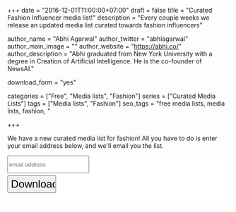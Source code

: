 +++
date = "2016-12-01T11:00:00+07:00"
draft = false
title = "Curated Fashion Influencer media list!"
description = "Every couple weeks we release an updated media list curated towards fashion influencers"

author_name = "Abhi Agarwal"
author_twitter = "abhiagarwal"
author_main_image = ""
author_website = "https://abhi.co/"
author_description = "Abhi graduated from New York University with a degree in Creation of Artificial Intelligence. He is the co-founder of NewsAI."

download_form = "yes"

categories = ["Free", "Media lists", "Fashion"]
series = ["Curated Media Lists"]
tags = ["Media lists", "Fashion"]
seo_tags = "free media lists, media lists, fashion, "

+++

We have a new curated media list for fashion! All you have to do is enter your email address below, and we'll email you the list.

<link href="//cdn-images.mailchimp.com/embedcode/horizontal-slim-10_7.css" rel="stylesheet" type="text/css">
<style type="text/css">
    #mc_embed_signup{background:#fff; clear:left; font:14px Helvetica,Arial,sans-serif; width:100%;}
    /* Add your own MailChimp form style overrides in your site stylesheet or in this style block.
       We recommend moving this block and the preceding CSS link to the HEAD of your HTML file. */

</style>
<div id="mc_embed_signup">
<form action="http://email3.newsai.co/t/d/s/nqxh/" method="post" id="subForm">
    <div id="mc_embed_signup_scroll">
    <input style="height: 40px; margin-bottom: 5px;" type="email" value="" name="EMAIL" class="email" id="mce-EMAIL" placeholder="email address" required>
    <!-- real people should not fill this in and expect good things - do not remove this or risk form bot signups-->
    <div style="position: absolute; left: -5000px;" aria-hidden="true"><input type="text" name="b_8909ba1ab86f96cce925ea912_e19509d1bf" tabindex="-1" value=""></div>
    <div class="clear"><input style="height: 40px; width: 110px; font-size: 1.5rem!important" type="submit" value="Download!" name="subscribe" id="mc-embedded-subscribe" class="button"></div>
    </div>
</form>

<br>
